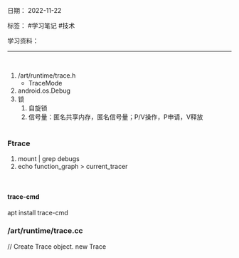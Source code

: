 日期： 2022-11-22

标签： #学习笔记 #技术

学习资料： 


---
<br>

1. /art/runtime/trace.h
	- TraceMode 
2. android.os.Debug
3. 锁
	1. 自旋锁
	2. 信号量：匿名共享内存，匿名信号量；P/V操作，P申请，V释放
<br><br>

### Ftrace
1. mount | grep debugs
2. echo function_graph > current_tracer
<br>

#### trace-cmd
apt install trace-cmd

### /art/runtime/trace.cc
// Create Trace object.
new Trace
